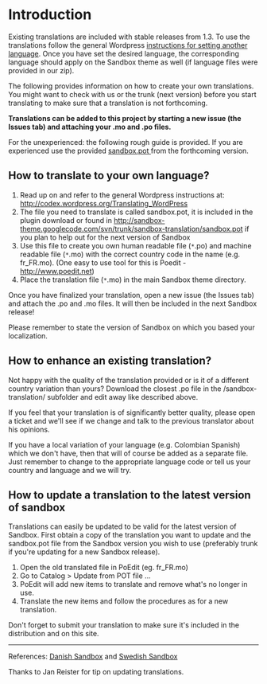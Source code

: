 # Introduction #

Existing translations are included with stable releases from 1.3.
To use the translations follow the general Wordpress [instructions for setting another language](http://codex.wordpress.org/Installing_WordPress_in_Your_Language). Once you have set the desired language, the corresponding language should apply on the Sandbox theme as well (if language files were provided in our zip).

The following provides information on how to create your own translations. You might want to check with us or the trunk (next version) before you start translating to make sure that a translation is not forthcoming.

**Translations can be added to this project by starting a new issue (the Issues tab) and attaching your .mo and .po files.**

For the unexperienced: the following rough guide is provided.
If you are experienced use the provided [sandbox.pot ](http://sandbox-theme.googlecode.com/svn/trunk/sandbox-translation/sandbox.pot) from the forthcoming version.

## How to translate to your own language? ##

  1. Read up on and refer to the general Wordpress instructions at: http://codex.wordpress.org/Translating_WordPress
  1. The file you need to translate is called sandbox.pot, it is included in the plugin download or found in http://sandbox-theme.googlecode.com/svn/trunk/sandbox-translation/sandbox.pot if you plan to help out for the next version of Sandbox
  1. Use this file to create you own human readable file (`*`.po) and machine readable file (`*`.mo) with the correct country code in the name (e.g. fr\_FR.mo). (One easy to use tool for this is Poedit - http://www.poedit.net)
  1. Place the translation file (`*`.mo) in the main Sandbox theme directory.

Once you have finalized your translation, open a new issue (the Issues tab) and attach the .po and .mo files. It will then be included in the next Sandbox release!

Please remember to state the version of Sandbox on which you based your localization.

## How to enhance an existing translation? ##

Not happy with the quality of the translation provided or is it of a different country variation than yours? Download the closest .po file in  the /sandbox-translation/ subfolder and edit away like described above.

If you feel that your translation is of significantly better quality, please open a ticket and we'll see if we change and talk to the previous translator about his opinions.

If you have a local variation of your language (e.g. Colombian Spanish) which we don't have, then that will of course be added as a separate file. Just remember to change to the appropriate language code or tell us your country and language and we will try.

## How to update a translation to the latest version of sandbox ##

Translations can easily be updated to be valid for the latest version of Sandbox. First obtain a copy of the translation you want to update and the sandbox.pot file from the Sandbox version you wish to use (preferably trunk if you're updating for a new Sandbox release).
  1. Open the old translated file in PoEdit (eg. fr\_FR.mo)
  1. Go to Catalog > Update from POT file ...
  1. PoEdit will add new items to translate and remove what's no longer in use.
  1. Translate the new items and follow the procedures as for a new translation.

Don't forget to submit your translation to make sure it's included in the distribution and on this site.

---

References: [Danish Sandbox](http://wordpress.dk/2007/06/12/sandbox-tema-pa-dansk/) and [Swedish Sandbox](http://en.dahnielson.com/2006/08/gettext.html)

Thanks to Jan Reister for tip on updating translations.